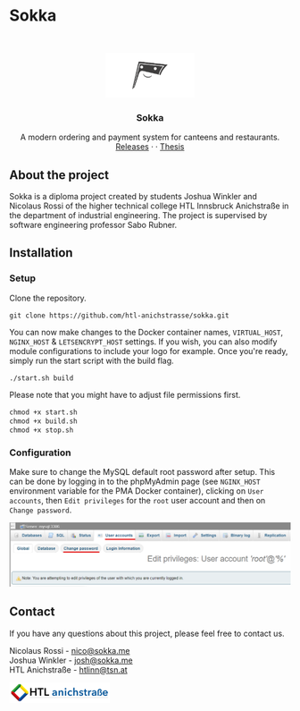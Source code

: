 # Sokka

<br/>
<p align="center">
  <a href="https://sokka.me/">
    <img src=".github/sokka.png" alt="Sokka Logo" height="80">
  </a>

  <h3 align="center">Sokka</h3>

  <p align="center">
    A modern ordering and payment system for canteens and restaurants.
    <br/>
    <a href="https://github.com/htl-anichstrasse/sokka/releases">Releases</a>
    ·
    ·
    <a href="https://sokka.me/not-there-yet">Thesis</a>
  </p>
</p>

## About the project
Sokka is a diploma project created by students Joshua Winkler and Nicolaus Rossi of the higher technical college HTL Innsbruck Anichstraße in the department of industrial engineering. The project is supervised by software engineering professor Sabo Rubner.

## Installation

### Setup

Clone the repository.
```
git clone https://github.com/htl-anichstrasse/sokka.git
```

You can now make changes to the Docker container names, `VIRTUAL_HOST`, `NGINX_HOST` & `LETSENCRYPT_HOST` settings. If you wish, you can also modify module configurations to include your logo for example. Once you're ready, simply run the start script with the build flag.

```
./start.sh build
```

Please note that you might have to adjust file permissions first.

```
chmod +x start.sh
chmod +x build.sh
chmod +x stop.sh
```

### Configuration

Make sure to change the MySQL default root password after setup. This can be done by logging in to the phpMyAdmin page (see `NGINX_HOST` environment variable for the PMA Docker container), clicking on `User accounts`, then `Edit privileges` for the `root` user account and then on `Change password`.

<img src=".github/phpmyadmin_changepassword.png" alt="phpMyAdmin Change Password Screenshot">

## Contact

If you have any questions about this project, please feel free to contact us.

Nicolaus Rossi - nico@sokka.me<br>
Joshua Winkler - josh@sokka.me<br>
HTL Anichstraße - htlinn@tsn.at

<a href="https://htl-anichstrasse.tirol" target="_blank"><img src=".github/logo_background.png" width="180px"></a>
